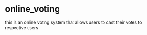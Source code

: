 # online_voting
this is an online voting system that allows users to cast their votes to respective users
